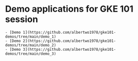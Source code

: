 # Demo applications for GKE 101 session

    - [Demo 1](https://github.com/albertwo1978/gke101-demos/tree/main/demo_1)
    - [Demo 2](https://github.com/albertwo1978/gke101-demos/tree/main/demo_2)
    - [Demo 3](https://github.com/albertwo1978/gke101-demos/tree/main/demo_3)